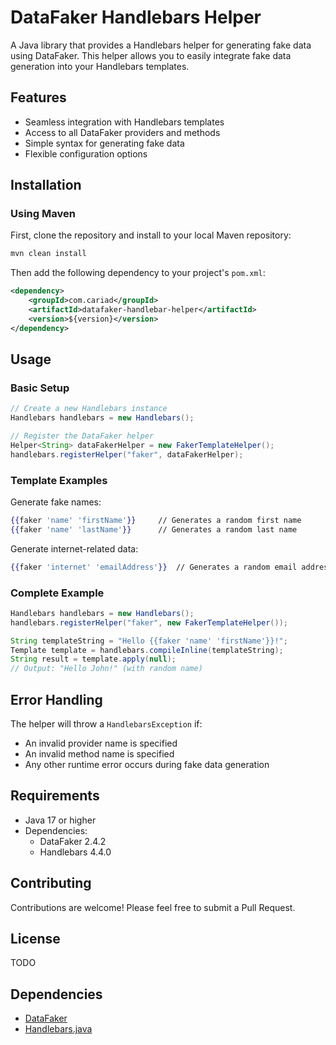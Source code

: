 # DataFaker Handlebars Helper

A Java library that provides a Handlebars helper for generating fake data using DataFaker. This helper allows you to easily integrate fake data generation into your Handlebars templates.

## Features

- Seamless integration with Handlebars templates
- Access to all DataFaker providers and methods
- Simple syntax for generating fake data
- Flexible configuration options

## Installation

### Using Maven

First, clone the repository and install to your local Maven repository:
```bash
mvn clean install
```

Then add the following dependency to your project's `pom.xml`:
```xml
<dependency>
    <groupId>com.cariad</groupId>
    <artifactId>datafaker-handlebar-helper</artifactId>
    <version>${version}</version>
</dependency>
```

## Usage

### Basic Setup

```java
// Create a new Handlebars instance
Handlebars handlebars = new Handlebars();

// Register the DataFaker helper
Helper<String> dataFakerHelper = new FakerTemplateHelper();
handlebars.registerHelper("faker", dataFakerHelper);
```

### Template Examples

Generate fake names:
```handlebars
{{faker 'name' 'firstName'}}     // Generates a random first name
{{faker 'name' 'lastName'}}      // Generates a random last name
```

Generate internet-related data:
```handlebars
{{faker 'internet' 'emailAddress'}}  // Generates a random email address
```

### Complete Example

```java
Handlebars handlebars = new Handlebars();
handlebars.registerHelper("faker", new FakerTemplateHelper());

String templateString = "Hello {{faker 'name' 'firstName'}}!";
Template template = handlebars.compileInline(templateString);
String result = template.apply(null);
// Output: "Hello John!" (with random name)
```

## Error Handling

The helper will throw a `HandlebarsException` if:
- An invalid provider name is specified
- An invalid method name is specified
- Any other runtime error occurs during fake data generation

## Requirements

- Java 17 or higher
- Dependencies:
    - DataFaker 2.4.2
    - Handlebars 4.4.0

## Contributing

Contributions are welcome! Please feel free to submit a Pull Request.

## License

TODO

## Dependencies

- [DataFaker](https://github.com/datafaker-net/datafaker)
- [Handlebars.java](https://github.com/jknack/handlebars.java)